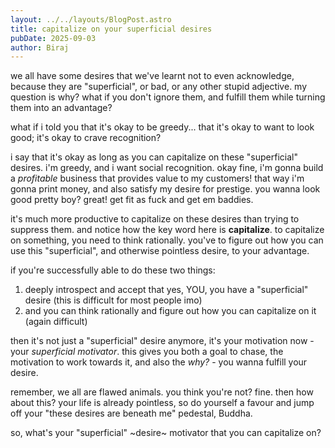 ```yaml
---
layout: ../../layouts/BlogPost.astro
title: capitalize on your superficial desires
pubDate: 2025-09-03
author: Biraj
---
```


we all have some desires that we've learnt not to even acknowledge, because they are "superficial", or bad, or any other stupid adjective. my question is why? what if you don't ignore them, and fulfill them while turning them into an advantage?

what if i told you that it's okay to be greedy... that it's okay to want to look good; it's okay to crave recognition?

i say that it's okay as long as you can capitalize on these "superficial" desires. i'm greedy, and i want social recognition. okay fine, i'm gonna build a _profitable_ business that provides value to my customers! that way i'm gonna print money, and also satisfy my desire for prestige. you wanna look good pretty boy? great! get fit as fuck and get em baddies.

it's much more productive to capitalize on these desires than trying to suppress them. and notice how the key word here is **capitalize**. to capitalize on something, you need to think rationally. you've to figure out how you can use this "superficial", and otherwise pointless desire, to your advantage.

if you're successfully able to do these two things:

1. deeply introspect and accept that yes, YOU, you have a "superficial" desire (this is difficult for most people imo)
2. and you can think rationally and figure out how you can capitalize on it (again difficult)

then it's not just a "superficial" desire anymore, it's your motivation now - your _superficial motivator_. this gives you both a goal to chase, the motivation to work towards it, and also the _why?_ - you wanna fulfill your desire.

remember, we all are flawed animals. you think you're not? fine. then how about this? your life is already pointless, so do yourself a favour and jump off your "these desires are beneath me" pedestal, Buddha.

so, what's your "superficial" ~desire~ motivator that you can capitalize on?

